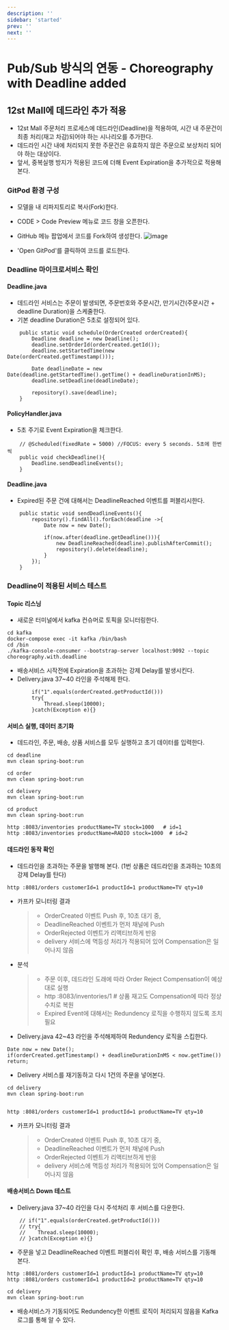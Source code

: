 ```yaml
---
description: ''
sidebar: 'started'
prev: ''
next: ''
---
```


# Pub/Sub 방식의 연동 - Choreography with Deadline added

## 12st Mall에 데드라인 추가 적용

- 12st Mall 주문처리 프로세스에 데드라인(Deadline)을 적용하여, 시간 내 주문건이 최종 처리(재고 차감)되어야 하는 시나리오를 추가한다.
- 데드라인 시간 내에 처리되지 못한 주문건은 유효하지 않은 주문으로 보상처리 되어야 하는 대상이다.
- 앞서, 중복실행 방지가 적용된 코드에 더해 Event Expiration을 추가적으로 적용해 본다.



### GitPod 환경 구성

- 모델을 내 리파지토리로 복사(Fork)한다.
- CODE > Code Preview 메뉴로 코드 창을 오픈한다.
- GitHub 메뉴 팝업에서 코드를 Fork하여 생성한다.
![image](https://user-images.githubusercontent.com/108639319/204209954-0f47ea0f-0ca5-4e0a-9c3e-226ad4eabb37.png)

- 'Open GitPod'를 클릭하여 코드를 로드한다.


### Deadline 마이크로서비스 확인

#### Deadline.java

- 데드라인 서비스는 주문이 발생되면, 주문번호와 주문시간, 만기시간(주문시간 + deadline Duration)을 스케줄한다.
- 기본 deadline Duration은 5초로 설정되어 있다.
```
    public static void schedule(OrderCreated orderCreated){
        Deadline deadline = new Deadline();
        deadline.setOrderId(orderCreated.getId());
        deadline.setStartedTime(new Date(orderCreated.getTimestamp()));

        Date deadlineDate = new Date(deadline.getStartedTime().getTime() + deadlineDurationInMS);
        deadline.setDeadline(deadlineDate);
        
        repository().save(deadline);
    }
```    

#### PolicyHandler.java
- 5초 주기로 Event Expiration을 체크한다. 

```
    // @Scheduled(fixedRate = 5000) //FOCUS: every 5 seconds. 5초에 한번씩
    public void checkDeadline(){
        Deadline.sendDeadlineEvents();
    }
```

#### Deadline.java
- Expired된 주문 건에 대해서는 DeadlineReached 이벤트를 퍼블리시한다.
```
    public static void sendDeadlineEvents(){
        repository().findAll().forEach(deadline ->{
            Date now = new Date();
            
            if(now.after(deadline.getDeadline())){
             	new DeadlineReached(deadline).publishAfterCommit();
                repository().delete(deadline);
            }
        });
    }
```

### Deadline이 적용된 서비스 테스트

#### Topic 리스닝

- 새로운 터미널에서 kafka 컨슈머로 토픽을 모니터링한다.
```
cd kafka
docker-compose exec -it kafka /bin/bash
cd /bin
./kafka-console-consumer --bootstrap-server localhost:9092 --topic choreography.with.deadline
```

- 배송서비스 시작전에 Expiration을 초과하는 강제 Delay를 발생시킨다.
- Delivery.java 37~40 라인을 주석해제 한다.
```
        if("1".equals(orderCreated.getProductId()))
        try{
            Thread.sleep(10000);
        }catch(Exception e){}
```

####  서비스 실행, 데이터 초기화

- 데드라인, 주문, 배송, 상품 서비스를 모두 실행하고 초기 데이터를 입력한다.
```
cd deadline
mvn clean spring-boot:run

cd order
mvn clean spring-boot:run

cd delivery 
mvn clean spring-boot:run

cd product 
mvn clean spring-boot:run

http :8083/inventories productName=TV stock=1000   # id=1
http :8083/inventories productName=RADIO stock=1000  # id=2
```

#### 데드라인 동작 확인

- 데드라인을 초과하는 주문을 발행해 본다. (1번 상품은 데드라인을 초과하는 10초의 강제 Delay를 탄다)
```
http :8081/orders customerId=1 productId=1 productName=TV qty=10
```

- 카프카 모니터링 결과
  > - OrderCreated 이벤트 Push 후, 10초 대기 중,
  > - DeadlineReached 이벤트가 먼저 채널에 Push
  > - OrderRejected 이벤트가 리액티브하게 반응
  > - delivery 서비스에 멱등성 처리가 적용되어 있어 Compensation은 일어나지 않음


- 분석  
  > - 주문 이후, 데드라인 도래에 따라 Order Reject Compensation이 예상대로 실행
  > - http :8083/inventories/1  # 상품 재고도 Compensation에 따라 정상 수치로 복원
  > - Expired Event에 대해서는 Redundency 로직을 수행하지 않도록 조치 필요 


- Delivery.java 42~43 라인을 주석해제하여 Redundency 로직을 스킵한다.
```
Date now = new Date();
if(orderCreated.getTimestamp() + deadlineDurationInMS < now.getTime()) return;  
```

- Delivery 서비스를 재기동하고 다시 1건의 주문을 넣어본다.
```
cd delivery 
mvn clean spring-boot:run


http :8081/orders customerId=1 productId=1 productName=TV qty=10
```

- 카프카 모니터링 결과
  > - OrderCreated 이벤트 Push 후, 10초 대기 중,
  > - DeadlineReached 이벤트가 먼저 채널에 Push
  > - OrderRejected 이벤트가 리액티브하게 반응
  > - delivery 서비스에 멱등성 처리가 적용되어 있어 Compensation은 일어나지 않음


####  배송서비스 Down 테스트

- Delivery.java 37~40 라인을 다시 주석처리 후 서비스를 다운한다.
```
    // if("1".equals(orderCreated.getProductId()))
    // try{
    //    Thread.sleep(10000);
    // }catch(Exception e){}
```

- 주문을 넣고 DeadlineReached 이벤트 퍼블리쉬 확인 후, 배송 서비스를 기동해 본다.
```
http :8081/orders customerId=1 productId=1 productName=TV qty=10
http :8081/orders customerId=1 productId=2 productName=TV qty=10

cd delivery 
mvn clean spring-boot:run
```

- 배송서비스가 기동되어도 Redundency한 이벤트 로직이 처리되지 않음을 Kafka 로그를 통해 알 수 있다.
